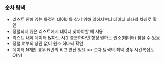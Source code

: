 ### 순차 탐색
- 리스트 안에 있는 특정한 데이터를 찾기 위해 앞에서부터 데이터 하나씩 차례로 확인
- 정렬되지 않은 리스트에서 데이터 찾아야할 때 사용
- 리스트 내에 데이터 많아도 시간 충분하다면 항상 원하는 원소(데이터) 찾을 수 있음
- 정렬 여부와 상관 없이 원소 하나씩 확인
- 데이터 N개인 경우 N번의 비교 연산 필요 => 순차 탐색의 최악 경우 시간복잡도 O(N)